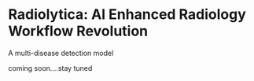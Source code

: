# Radiolytica: AI Enhanced Radiology Workflow Revolution
A multi-disease detection model

coming soon....stay tuned
